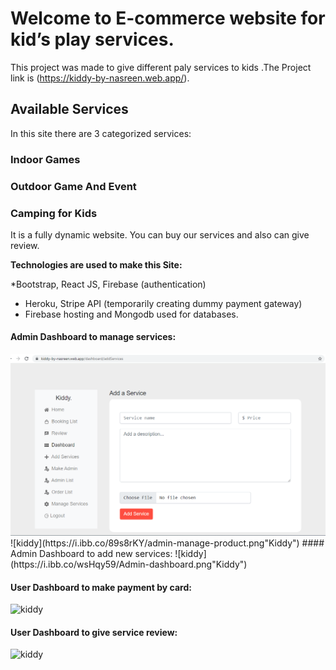 # Welcome to E-commerce website for kid’s play services.

This project was made to give different paly services to kids .The Project link is  (https://kiddy-by-nasreen.web.app/).


## Available Services

In this site there are 3 categorized services:

### Indoor Games
### Outdoor Game And Event
### Camping for Kids

It is a fully dynamic website. You can buy our services and also can give review.

 **Technologies are used to make this Site:**

*Bootstrap, React JS, Firebase (authentication)
* Heroku, Stripe API (temporarily creating dummy payment gateway)
* Firebase hosting and Mongodb used for databases.


#### Admin Dashboard to manage services:
<img src="images/addService.PNG" >
![kiddy](https://i.ibb.co/89s8rKY/admin-manage-product.png"Kiddy")
#### Admin Dashboard to add new services:
![kiddy](https://i.ibb.co/wsHqy59/Admin-dashboard.png"Kiddy")

#### User Dashboard to make payment by card:
![kiddy](https://i.ibb.co/f1XCbft/payment-by-card.png"Kiddy")
#### User Dashboard to give service review:
![kiddy](https://i.ibb.co/Lndt1Qy/User-dashboard.png"Kiddy")



